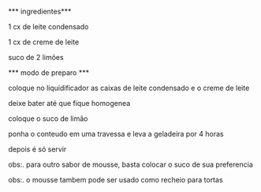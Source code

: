 *** ingredientes***

 1 cx de leite condensado

 1 cx de creme de leite

 suco de 2 limões


*** modo de preparo ***


coloque no liquidificador as caixas de leite condensado e o creme de leite

deixe bater até que fique homogenea

coloque o suco de limão

ponha o conteudo em uma travessa e leva a geladeira por 4 horas

depois é só servir

obs:. para outro sabor de mousse, basta colocar o suco de sua preferencia

obs:. o mousse tambem pode ser usado como recheio para tortas
